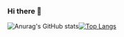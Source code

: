 ### Hi there 👋

![Anurag's GitHub stats](https://github-readme-stats.vercel.app/api?username=claudioitalian12&show_icons=true)[![Top Langs](https://github-readme-stats.vercel.app/api/top-langs/?username=claudioitalian12&layout=compact)](https://github.com/anuraghazra/github-readme-stats)
